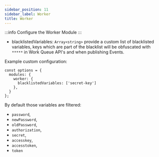 ```yaml
---
sidebar_position: 11
sidebar_label: Worker
title: Worker
---
```

:::info
Configure the Worker Module
:::


- blacklistedVariables: `Array<string>` provide a custom list of blacklisted variables, keys which are part of the blacklist will be obfuscated with `*****` in Work Queue API's and when publishing Events.

Example custom configuration:

```
const options = {
  modules: {
    worker: {
      blacklistedVariables: ['secret-key']
    },
  }
};
```

By default those variables are filtered:
- `password`,
- `newPassword`,
- `oldPassword`,
- `authorization`,
- `secret`,
- `accesskey`,
- `accesstoken`,
- `token`